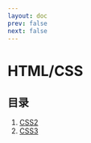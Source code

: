 ```yaml
---  
layout: doc
prev: false
next: false
---  
```


# HTML/CSS

## 目录

1. [CSS2](/page/css/css2)
2. [CSS3](/page/css/css3)
